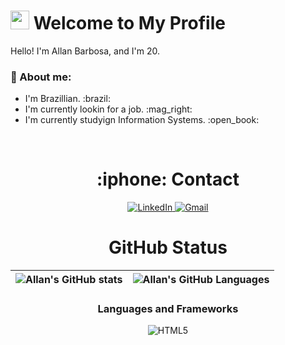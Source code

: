 # <img src="https://media.giphy.com/media/hvRJCLFzcasrR4ia7z/giphy.gif" width="30px"> Welcome to My Profile

Hello! I'm Allan Barbosa, and I'm 20.

<!-- 

About section 

-->
<h3>📝 About me:</h3>

<ul>
  <li> I'm Brazillian. :brazil:</li> 
  <li> I'm currently lookin for a job. :mag_right:</li> 
  <li> I'm currently studyign Information Systems. :open_book: </li> 
</ul>

<br>

<!-- 

Contact section 

-->

<div align="center">
  
  <h1>:iphone: Contact</h1>

  <a href="https://www.linkedin.com/in/allan-barbosa-65110219a/">
      <img src="https://img.shields.io/badge/LinkedIn-0077B5?style=for-the-badge&logo=linkedin&logoColor=white" alt="LinkedIn" />
  </a>
  
  <a href="mailto:allanbarbosaom@gmail.com">
      <img src="https://img.shields.io/badge/Gmail-D14836?style=for-the-badge&logo=gmail&logoColor=white" alt="Gmail" />
  </a>
  
</div>


<!-- 

GitHub section 

-->
<h1 align="center"> GitHub Status </h1> 

| ![Allan's GitHub stats](https://github-readme-stats.vercel.app/api?username=AllanBOMelo&show_icons=true&count_private=true&bg_color=1e1e2e&text_color=cdd6f4&icon_color=cba6f7&title_color=94e2d5) | ![Allan's GitHub Languages](https://github-readme-stats.vercel.app/api/top-langs/?username=AllanBOMelo&bg_color=1e1e2e&text_color=cdd6f4&icon_color=cba6f7&title_color=94e2d5) |
| :------------------------------------------------------------------------------------------------------------------: | :-----------------------------------------------------------------------------------------------------------------: |




<div align="center">

### Languages and Frameworks

![HTML5]([https://img.shields.io/badge/-HTML-orange](https://img.shields.io/badge/HTML5-E34F26?style=for-the-badge&logo=html5&logoColor=white))


</div>
<!--
**luancgs/luancgs** is a ✨ _special_ ✨ repository because its `README.md` (this file) appears on your GitHub profile.

Here are some ideas to get you started:

- 🔭 I’m currently working on ...
- 🌱 I’m currently learning ...
- 👯 I’m looking to collaborate on ...
- 🤔 I’m looking for help with ...
- 💬 Ask me about ...
- 📫 How to reach me: ...
- 😄 Pronouns: ...
- ⚡ Fun fact: ...
  -->
